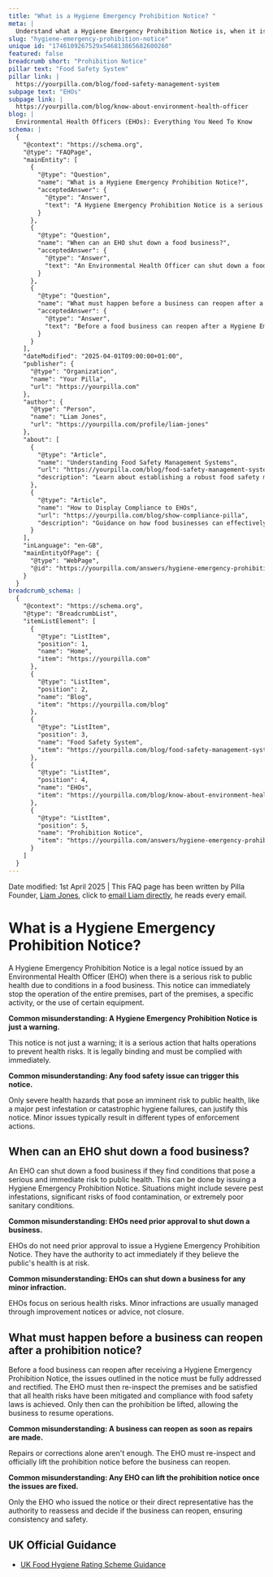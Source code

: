 ```yaml
---
title: "What is a Hygiene Emergency Prohibition Notice? "
meta: |
  Understand what a Hygiene Emergency Prohibition Notice is, when it is issued, and the process for reopening a food business post-notice.
slug: "hygiene-emergency-prohibition-notice"
unique id: "1746109267529x546813865682600260"
featured: false
breadcrumb short: "Prohibition Notice"
pillar text: "Food Safety System"
pillar link: |
  https://yourpilla.com/blog/food-safety-management-system
subpage text: "EHOs"
subpage link: |
  https://yourpilla.com/blog/know-about-environment-health-officer
blog: |
  Environmental Health Officers (EHOs): Everything You Need To Know
schema: |
  {
    "@context": "https://schema.org",
    "@type": "FAQPage",
    "mainEntity": [
      {
        "@type": "Question",
        "name": "What is a Hygiene Emergency Prohibition Notice?",
        "acceptedAnswer": {
          "@type": "Answer",
          "text": "A Hygiene Emergency Prohibition Notice is a serious legal directive issued by an Environmental Health Officer when there is an imminent and severe risk to public health from a food business. This notice can lead to the immediate cessation of operations at the business or certain activities within it to safeguard public health."
        }
      },
      {
        "@type": "Question",
        "name": "When can an EHO shut down a food business?",
        "acceptedAnswer": {
          "@type": "Answer",
          "text": "An Environmental Health Officer can shut down a food business if they discover conditions that pose a significant and immediate threat to public health. This is typically enforced through a Hygiene Emergency Prohibition Notice for severe issues such as major pest infestations or significant hygiene failures."
        }
      },
      {
        "@type": "Question",
        "name": "What must happen before a business can reopen after a prohibition notice?",
        "acceptedAnswer": {
          "@type": "Answer",
          "text": "Before a food business can reopen after a Hygiene Emergency Prohibition Notice, the business must rectify the health risks specified in the notice. The reopening process involves a re-inspection by the original or representative Environmental Health Officer, who must confirm that all health risks have been mitigated and the premises comply with food safety regulations."
        }
      }
    ],
    "dateModified": "2025-04-01T09:00:00+01:00",
    "publisher": {
      "@type": "Organization",
      "name": "Your Pilla",
      "url": "https://yourpilla.com"
    },
    "author": {
      "@type": "Person",
      "name": "Liam Jones",
      "url": "https://yourpilla.com/profile/liam-jones"
    },
    "about": [
      {
        "@type": "Article",
        "name": "Understanding Food Safety Management Systems",
        "url": "https://yourpilla.com/blog/food-safety-management-system",
        "description": "Learn about establishing a robust food safety management system to ensure daily compliance and prepare for unannounced EHO visits."
      },
      {
        "@type": "Article",
        "name": "How to Display Compliance to EHOs",
        "url": "https://yourpilla.com/blog/show-compliance-pilla",
        "description": "Guidance on how food businesses can effectively demonstrate compliance to Environmental Health Officers during inspections."
      }
    ],
    "inLanguage": "en-GB",
    "mainEntityOfPage": {
      "@type": "WebPage",
      "@id": "https://yourpilla.com/answers/hygiene-emergency-prohibition-notice"
    }
  }
breadcrumb_schema: |
  {
    "@context": "https://schema.org",
    "@type": "BreadcrumbList",
    "itemListElement": [
      {
        "@type": "ListItem",
        "position": 1,
        "name": "Home",
        "item": "https://yourpilla.com"
      },
      {
        "@type": "ListItem",
        "position": 2,
        "name": "Blog",
        "item": "https://yourpilla.com/blog"
      },
      {
        "@type": "ListItem",
        "position": 3,
        "name": "Food Safety System",
        "item": "https://yourpilla.com/blog/food-safety-management-system"
      },
      {
        "@type": "ListItem",
        "position": 4,
        "name": "EHOs",
        "item": "https://yourpilla.com/blog/know-about-environment-health-officer"
      },
      {
        "@type": "ListItem",
        "position": 5,
        "name": "Prohibition Notice",
        "item": "https://yourpilla.com/answers/hygiene-emergency-prohibition-notice"
      }
    ]
  }
---
```


Date modified: 1st April 2025 | This FAQ page has been written by Pilla Founder, [Liam Jones](https://yourpilla.com/profile/liam-jones), click to [email Liam directly](https://mailto:liam@yourpilla.com), he reads every email.

# What is a Hygiene Emergency Prohibition Notice?

A Hygiene Emergency Prohibition Notice is a legal notice issued by an Environmental Health Officer (EHO) when there is a serious risk to public health due to conditions in a food business. This notice can immediately stop the operation of the entire premises, part of the premises, a specific activity, or the use of certain equipment.

**Common misunderstanding: A Hygiene Emergency Prohibition Notice is just a warning.**

This notice is not just a warning; it is a serious action that halts operations to prevent health risks. It is legally binding and must be complied with immediately.

**Common misunderstanding: Any food safety issue can trigger this notice.**

Only severe health hazards that pose an imminent risk to public health, like a major pest infestation or catastrophic hygiene failures, can justify this notice. Minor issues typically result in different types of enforcement actions.

## When can an EHO shut down a food business?

An EHO can shut down a food business if they find conditions that pose a serious and immediate risk to public health. This can be done by issuing a Hygiene Emergency Prohibition Notice. Situations might include severe pest infestations, significant risks of food contamination, or extremely poor sanitary conditions.

**Common misunderstanding: EHOs need prior approval to shut down a business.**

EHOs do not need prior approval to issue a Hygiene Emergency Prohibition Notice. They have the authority to act immediately if they believe the public's health is at risk.

**Common misunderstanding: EHOs can shut down a business for any minor infraction.**

EHOs focus on serious health risks. Minor infractions are usually managed through improvement notices or advice, not closure.

## What must happen before a business can reopen after a prohibition notice?

Before a food business can reopen after receiving a Hygiene Emergency Prohibition Notice, the issues outlined in the notice must be fully addressed and rectified. The EHO must then re-inspect the premises and be satisfied that all health risks have been mitigated and compliance with food safety laws is achieved. Only then can the prohibition be lifted, allowing the business to resume operations.

**Common misunderstanding: A business can reopen as soon as repairs are made.**

Repairs or corrections alone aren't enough. The EHO must re-inspect and officially lift the prohibition notice before the business can reopen.

**Common misunderstanding: Any EHO can lift the prohibition notice once the issues are fixed.**

Only the EHO who issued the notice or their direct representative has the authority to reassess and decide if the business can reopen, ensuring consistency and safety.

## UK Official Guidance

-   [UK Food Hygiene Rating Scheme Guidance](https://www.food.gov.uk/safety-hygiene/food-hygiene-rating-scheme)